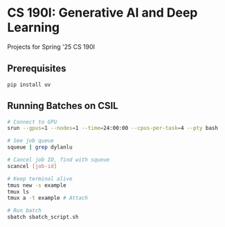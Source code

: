 # CS 190I: Generative AI and Deep Learning

Projects for Spring '25 CS 190I

## Prerequisites

```
pip install uv
```

## Running Batches on CSIL

```bash
# Connect to GPU
srun --gpus=1 --nodes=1 --time=24:00:00 --cpus-per-task=4 --pty bash

# See job queue
squeue | grep dylanlu

# Cancel job ID, find with squeue
scancel [job-id]

# Keep terminal alive
tmus new -s example
tmux ls
tmux a -t example # Attach

# Run batch
sbatch sbatch_script.sh
```
